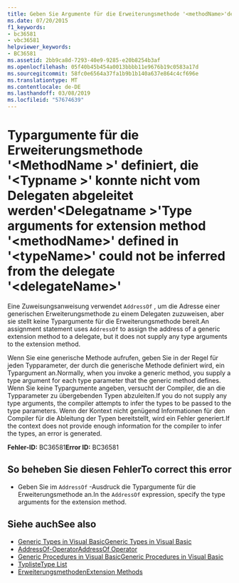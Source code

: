 ```yaml
---
title: Geben Sie Argumente für die Erweiterungsmethode '<methodName>'definiert '<typeName>'konnte nicht abgeleitet werden aus dem Delegaten'<delegateName>'
ms.date: 07/20/2015
f1_keywords:
- bc36581
- vbc36581
helpviewer_keywords:
- BC36581
ms.assetid: 2bb9ca8d-7293-40e9-9285-e20b8254b3af
ms.openlocfilehash: 05f40b45b454a0013bbbb11e9676b19c0583a17d
ms.sourcegitcommit: 58fc0e6564a37fa1b9b1b140a637e864c4cf696e
ms.translationtype: MT
ms.contentlocale: de-DE
ms.lasthandoff: 03/08/2019
ms.locfileid: "57674639"
---
```

# <a name="type-arguments-for-extension-method-methodname-defined-in-typename-could-not-be-inferred-from-the-delegate-delegatename"></a><span data-ttu-id="3505e-102">Typargumente für die Erweiterungsmethode '\<MethodName >' definiert, die '\<Typname >' konnte nicht vom Delegaten abgeleitet werden'\<Delegatname >'</span><span class="sxs-lookup"><span data-stu-id="3505e-102">Type arguments for extension method '\<methodName>' defined in '\<typeName>' could not be inferred from the delegate '\<delegateName>'</span></span>

<span data-ttu-id="3505e-103">Eine Zuweisungsanweisung verwendet `AddressOf` , um die Adresse einer generischen Erweiterungsmethode zu einem Delegaten zuzuweisen, aber sie stellt keine Typargumente für die Erweiterungsmethode bereit.</span><span class="sxs-lookup"><span data-stu-id="3505e-103">An assignment statement uses `AddressOf` to assign the address of a generic extension method to a delegate, but it does not supply any type arguments to the extension method.</span></span>

<span data-ttu-id="3505e-104">Wenn Sie eine generische Methode aufrufen, geben Sie in der Regel für jeden Typparameter, der durch die generische Methode definiert wird, ein Typargument an.</span><span class="sxs-lookup"><span data-stu-id="3505e-104">Normally, when you invoke a generic method, you supply a type argument for each type parameter that the generic method defines.</span></span> <span data-ttu-id="3505e-105">Wenn Sie keine Typargumente angeben, versucht der Compiler, die an die Typparameter zu übergebenden Typen abzuleiten.</span><span class="sxs-lookup"><span data-stu-id="3505e-105">If you do not supply any type arguments, the compiler attempts to infer the types to be passed to the type parameters.</span></span> <span data-ttu-id="3505e-106">Wenn der Kontext nicht genügend Informationen für den Compiler für die Ableitung der Typen bereitstellt, wird ein Fehler generiert.</span><span class="sxs-lookup"><span data-stu-id="3505e-106">If the context does not provide enough information for the compiler to infer the types, an error is generated.</span></span>

<span data-ttu-id="3505e-107">**Fehler-ID:** BC36581</span><span class="sxs-lookup"><span data-stu-id="3505e-107">**Error ID:** BC36581</span></span>

## <a name="to-correct-this-error"></a><span data-ttu-id="3505e-108">So beheben Sie diesen Fehler</span><span class="sxs-lookup"><span data-stu-id="3505e-108">To correct this error</span></span>

- <span data-ttu-id="3505e-109">Geben Sie im `AddressOf` -Ausdruck die Typargumente für die Erweiterungsmethode an.</span><span class="sxs-lookup"><span data-stu-id="3505e-109">In the `AddressOf` expression, specify the type arguments for the extension method.</span></span>

## <a name="see-also"></a><span data-ttu-id="3505e-110">Siehe auch</span><span class="sxs-lookup"><span data-stu-id="3505e-110">See also</span></span>

- [<span data-ttu-id="3505e-111">Generic Types in Visual Basic</span><span class="sxs-lookup"><span data-stu-id="3505e-111">Generic Types in Visual Basic</span></span>](../../visual-basic/programming-guide/language-features/data-types/generic-types.md)
- [<span data-ttu-id="3505e-112">AddressOf-Operator</span><span class="sxs-lookup"><span data-stu-id="3505e-112">AddressOf Operator</span></span>](../../visual-basic/language-reference/operators/addressof-operator.md)
- [<span data-ttu-id="3505e-113">Generic Procedures in Visual Basic</span><span class="sxs-lookup"><span data-stu-id="3505e-113">Generic Procedures in Visual Basic</span></span>](../../visual-basic/programming-guide/language-features/data-types/generic-procedures.md)
- [<span data-ttu-id="3505e-114">Typliste</span><span class="sxs-lookup"><span data-stu-id="3505e-114">Type List</span></span>](../../visual-basic/language-reference/statements/type-list.md)
- [<span data-ttu-id="3505e-115">Erweiterungsmethoden</span><span class="sxs-lookup"><span data-stu-id="3505e-115">Extension Methods</span></span>](../../visual-basic/programming-guide/language-features/procedures/extension-methods.md)
